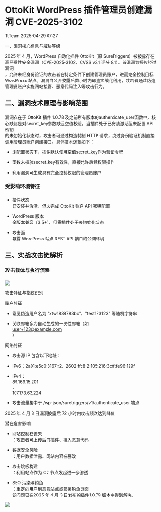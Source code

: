 #  OttoKit WordPress 插件管理员创建漏洞 CVE-2025-3102   
 TtTeam   2025-04-29 07:27  
  
一、漏洞核心信息与威胁等级  
  
2025 年 4 月，WordPress 自动化插件 OttoKit（原 SureTriggers）被披露存在高严重性安全漏洞（CVE-2025-3102，CVSS v3.1 评分 8.1）。该漏洞为授权绕过漏洞  
，允许未经身份验证的攻击者在特定条件下创建管理员账户，进而完全控制目标 WordPress 站点。漏洞自公开披露后数小时内即遭实战化利用，攻击者通过伪造管理员账户实施网站接管、恶意代码注入等攻击行为。  
## 二、漏洞技术原理与影响范围  
###   
  
漏洞存在于 OttoKit 插件 1.0.78 及之前所有版本的authenticate_user函数中，核心缺陷是对secret_key参数缺乏空值校验。当插件处于已安装激活但未配置 API 密钥  
的未初始化状态时，攻击者可通过构造特制 HTTP 请求，绕过身份验证机制直接调用管理员账户创建接口。具体技术逻辑如下：  
- 未配置状态下，插件默认使用空值secret_key作为验证令牌  
  
- 函数未校验secret_key有效性，直接允许后续权限操作  
  
- 利用漏洞可生成具有完全控制权限的管理员账户  
  
### 受影响环境特征  
###   
- 插件状态  
已安装并激活，但未完成 OttoKit 账户 API 密钥配置  
  
- WordPress 版本  
全版本兼容（3.5+），但需插件处于未初始化状态  
  
- 攻击面  
暴露 WordPress 站点 REST API 接口的公网环境  
  
  
## 三、实战攻击链解析  
###   
### 攻击载体与执行流程  
###   
  
![](https://mmbiz.qpic.cn/sz_mmbiz_png/0HlywncJbB1E20cRHPJj7wstXeibVRbsdZYqchlMMzAgVzZmPSY9Um3n9q88JBtTkIleYVgOydiaTAysNIb5PQYg/640?wx_fmt=png&from=appmsg "")  
  
攻击特征与指纹识别  
  
账户特征  
- 常见伪造用户名为 "xtw1838783bc"、"test123123" 等随机字符串  
  
- 关联邮箱多为自动生成的一次性邮箱（如   
user+123@example.com  
）  
  
网络特征  
- 攻击源 IP 包含以下地址：  
  
- IPv6：2a01:e5c0:3167::2、2602:ffc8:2:105:216:3cff:fe96:129f  
  
- IPv4：  
89.169.15.201  
、  
107.173.63.224  
  
- 攻击流量集中于 /wp-json/suretriggers/v1/authenticate_user 端点  
  
2025 年 4 月 3 日漏洞披露后 72 小时内攻击频次达到峰值  
  
潜在危害影响  
- 网站控制权丧失  
：攻击者可上传后门插件、植入恶意代码  
  
- 数据安全风险  
：用户数据泄露、网站内容被篡改  
  
- 攻击跳板构建  
：利用站点作为 C2 节点发起进一步渗透  
  
- SEO 污染与钓鱼  
：重定向用户到恶意站点或部署钓鱼页面  
该问题已在2025 年 4 月 3 日发布的插件1.0.79 版本中得到解决。  
  
![](https://mmbiz.qpic.cn/sz_mmbiz_png/0HlywncJbB1E20cRHPJj7wstXeibVRbsdibOgcWKVkXSVJFiaLhowiawduC4Sy7HAnj8384xp7DVfSHtUv5DVpltOA/640?wx_fmt=png&from=appmsg "")  
  
